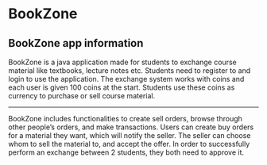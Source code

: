 # BookZone


## **BookZone app information**

BookZone is a java application made for students to exchange course material like textbooks, lecture notes etc. Students need to register to and login to use the application. The exchange system works with coins and each user is given 100 coins at the start. Students use these coins as currency to purchase or sell course material.

---
BookZone includes functionalities to create sell orders, browse through other people’s orders, and make transactions. Users can create buy orders for a material they want, which will notify the seller. The seller can choose whom to sell the material to, and accept the offer. In order to successfully perform an exchange between 2 students, they both need to approve it. 


